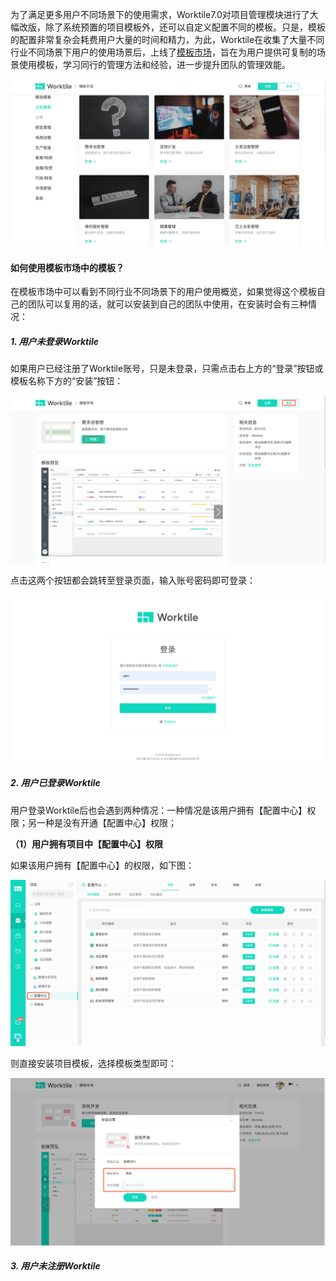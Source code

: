 为了满足更多用户不同场景下的使用需求，Worktile7.0对项目管理模块进行了大幅改版，除了系统预置的项目模板外，还可以自定义配置不同的模板。只是，模板的配置非常复杂会耗费用户大量的时间和精力，为此，Worktile在收集了大量不同行业不同场景下用户的使用场景后，上线了[模板市场](https://apps.worktile.com/templates)，旨在为用户提供可复制的场景使用模板，学习同行的管理方法和经验，进一步提升团队的管理效能。

![](/assets/0-模板市场.png)

#### 如何使用模板市场中的模板？
在模板市场中可以看到不同行业不同场景下的用户使用概览，如果觉得这个模板自己的团队可以复用的话，就可以安装到自己的团队中使用，在安装时会有三种情况：

##### 1. 用户未登录Worktile
如果用户已经注册了Worktile账号，只是未登录，只需点击右上方的“登录”按钮或模板名称下方的“安装”按钮：

![](/assets/0-安装模板1.png)

点击这两个按钮都会跳转至登录页面，输入账号密码即可登录：

![](/assets/2-登录页面.png)

##### 2. 用户已登录Worktile
用户登录Worktile后也会遇到两种情况：一种情况是该用户拥有【配置中心】权限；另一种是没有开通【配置中心】权限；

**（1）用户拥有项目中【配置中心】权限**

如果该用户拥有【配置中心】的权限，如下图：

![](/assets/配置中心权限1.png)

则直接安装项目模板，选择模板类型即可：

![](/assets/4-安装模板.png)

##### 3. 用户未注册Worktile










